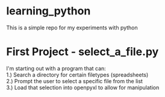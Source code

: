 # learning_python
This is a simple repo for my experiments with python

# First Project - select_a_file.py  
I'm starting out with a program that can:  
1.) Search a directory for certain filetypes (spreadsheets)  
2.) Prompt the user to select a specific file from the list  
3.) Load that selection into openpyxl to allow for manipulation  